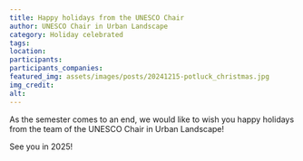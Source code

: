 ```yaml
---
title: Happy holidays from the UNESCO Chair
author: UNESCO Chair in Urban Landscape
category: Holiday celebrated
tags:
location: 
participants: 
participants_companies: 
featured_img: assets/images/posts/20241215-potluck_christmas.jpg
img_credit: 
alt:
---
```

As the semester comes to an end, we would like to wish you happy holidays from the team of the UNESCO Chair in Urban Landscape!

See you in 2025!
